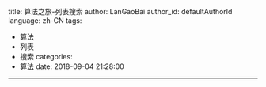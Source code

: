 title: 算法之旅-列表搜索
author: LanGaoBai
author_id: defaultAuthorId
language: zh-CN
tags:
  - 算法
  - 列表
  - 搜索
categories:
  - 算法
date: 2018-09-04 21:28:00
---
